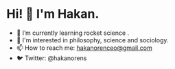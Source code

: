 # Hi! 👋 I'm Hakan.
- 🚀 I’m currently learning rocket science .
- 🧬 I'm interested in philosophy, science and sociology.
- 📫 How to reach me: hakanorenceo@gmail.com
- 🐦 Twitter: @hakanorens
